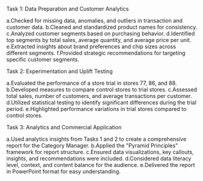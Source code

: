 Task 1: Data Preparation and Customer Analytics

a.Checked for missing data, anomalies, and outliers in transaction and customer data.
b.Cleaned and standardized product names for consistency.
c.Analyzed customer segments based on purchasing behavior.
d.Identified top segments by total sales, average quantity, and average price per unit.
e.Extracted insights about brand preferences and chip sizes across different segments.
f.Provided strategic recommendations for targeting specific customer segments.

Task 2: Experimentation and Uplift Testing

a.Evaluated the performance of a store trial in stores 77, 86, and 88.
b.Developed measures to compare control stores to trial stores.
c.Assessed total sales, number of customers, and average transactions per customer.
d.Utilized statistical testing to identify significant differences during the trial period.
e.Highlighted performance variations in trial stores compared to control stores.

Task 3: Analytics and Commercial Application

a.Used analytics insights from Tasks 1 and 2 to create a comprehensive report for the Category Manager.
b.Applied the "Pyramid Principles" framework for report structure.
c.Ensured data visualizations, key callouts, insights, and recommendations were included.
d.Considered data literacy level, context, and content balance for the audience.
e.Delivered the report in PowerPoint format for easy understanding.
